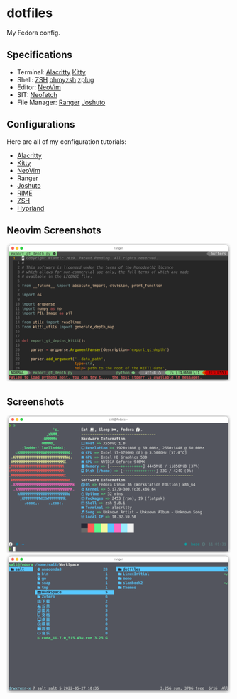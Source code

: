 # dotfiles

My Fedora config.

## Specifications

- Terminal: [Alacritty](https://github.com/alacritty/alacritty) [Kitty](https://sw.kovidgoyal.net/kitty/)
- Shell: [ZSH](https://github.com/zsh-users/zsh) [ohmyzsh](https://github.com/ohmyzsh/ohmyzsh) [zplug](https://github.com/zplug/zplug)
- Editor: [NeoVim](http://neovim.org/)
- SIT: [Neofetch](https://github.com/dylanaraps/neofetch)
- File Manager: [Ranger](https://ranger.github.io/) [Joshuto](https://github.com/kamiyaa/joshuto)

## Configurations

Here are all of my configuration tutorials:

- [Alacritty](home/.config/alacritty/README.md)
- [Kitty](home/.config/kitty/README.md)
- [NeoVim](home/.config/nvim/README.md)
- [Ranger](home/.config/ranger/README.md)
- [Joshuto](home/.config/joshuto/README.md)
- [RIME](home/.local/share/fcitx5/rime/README.md)
- [ZSH](doc/zsh.md)
- [Hyprland](home/.config/hypr/README.txt)

## Neovim Screenshots

![nvim](imgs/nvim.png)

## Screenshots

![neofetch](imgs/s1.png)
![ranger](imgs/s2.png)